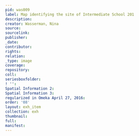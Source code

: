 ```yaml
---
pid: was009
label: Map identifying the site of Intermediate School 201
description:
creator: Wasserman, Nina
source:
sourcelink:
publisher:
_date:
contributor:
rights:
relation:
_type: image
coverage:
repository:
coll:
seriesboxfolder:
! '':
Spatial Information 2:
Spatial Information 3:
regularized in Omeka April 27, 2016:
order: '08'
layout: exh_item
collection: exh
thumbnail:
full:
manifest:
---
```

